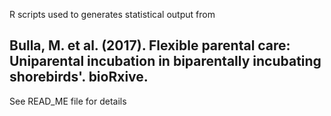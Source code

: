 R scripts used to generates statistical output from
   
   Bulla, M. et al. (2017).  Flexible parental care: Uniparental incubation in biparentally incubating shorebirds'. bioRxive. 
---------------- 
See READ_ME file for details
